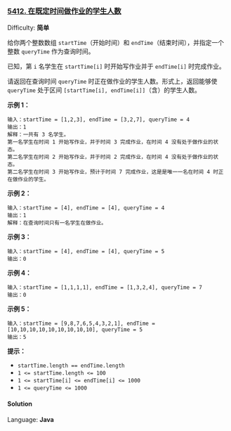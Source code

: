 ### [5412\. 在既定时间做作业的学生人数](https://leetcode-cn.com/problems/number-of-students-doing-homework-at-a-given-time/)

Difficulty: **简单**


给你两个整数数组 `startTime`（开始时间）和 `endTime`（结束时间），并指定一个整数 `queryTime` 作为查询时间。

已知，第 `i` 名学生在 `startTime[i]` 时开始写作业并于 `endTime[i]` 时完成作业。

请返回在查询时间 `queryTime` 时正在做作业的学生人数。形式上，返回能够使 `queryTime` 处于区间 `[startTime[i], endTime[i]]`（含）的学生人数。

**示例 1：**

```
输入：startTime = [1,2,3], endTime = [3,2,7], queryTime = 4
输出：1
解释：一共有 3 名学生。
第一名学生在时间 1 开始写作业，并于时间 3 完成作业，在时间 4 没有处于做作业的状态。
第二名学生在时间 2 开始写作业，并于时间 2 完成作业，在时间 4 没有处于做作业的状态。
第二名学生在时间 3 开始写作业，预计于时间 7 完成作业，这是是唯一一名在时间 4 时正在做作业的学生。
```

**示例 2：**

```
输入：startTime = [4], endTime = [4], queryTime = 4
输出：1
解释：在查询时间只有一名学生在做作业。
```

**示例 3：**

```
输入：startTime = [4], endTime = [4], queryTime = 5
输出：0
```

**示例 4：**

```
输入：startTime = [1,1,1,1], endTime = [1,3,2,4], queryTime = 7
输出：0
```

**示例 5：**

```
输入：startTime = [9,8,7,6,5,4,3,2,1], endTime = [10,10,10,10,10,10,10,10,10], queryTime = 5
输出：5
```

**提示：**

*   `startTime.length == endTime.length`
*   `1 <= startTime.length <= 100`
*   `1 <= startTime[i] <= endTime[i] <= 1000`
*   `1 <= queryTime <= 1000`


#### Solution

Language: **Java**

```java
​
```